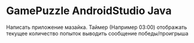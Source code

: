 # GamePuzzle AndroidStudio Java 
Написать приложение мазайка.
Таймер (Например 03:00)
отображать текущее количество попыток
выводить сообщение победы/проигрыша
